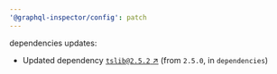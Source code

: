 ```yaml
---
'@graphql-inspector/config': patch
---
```

dependencies updates:
  - Updated dependency [`tslib@2.5.2` ↗︎](https://www.npmjs.com/package/tslib/v/2.5.2) (from
    `2.5.0`, in `dependencies`)
